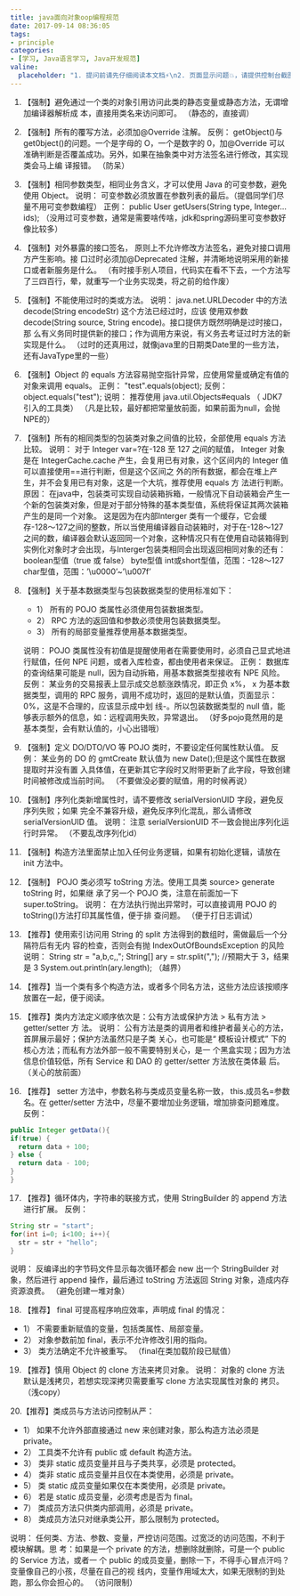 ```yaml
---
title: java面向对象oop编程规范
date: 2017-09-14 08:36:05
tags:
- principle
categories:
- [学习, Java语言学习, Java开发规范]
valine:
  placeholder: "1. 提问前请先仔细阅读本文档⚡\n2. 页面显示问题💥，请提供控制台截图📸或者您的测试网址\n3. 其他任何报错💣，请提供详细描述和截图📸，祝食用愉快💪"
---
```


1. 【强制】避免通过一个类的对象引用访问此类的静态变量或静态方法，无谓增加编译器解析成
   本，直接用类名来访问即可。
   （静态的，直接调）

2. 【强制】所有的覆写方法，必须加@Override 注解。
   反例： getObject()与 get0bject()的问题。一个是字母的 O，一个是数字的 0，加@Override
   可以准确判断是否覆盖成功。另外，如果在抽象类中对方法签名进行修改，其实现类会马上编
   译报错。
   （防呆）

3. 【强制】相同参数类型，相同业务含义，才可以使用 Java 的可变参数，避免使用 Object。
   说明： 可变参数必须放置在参数列表的最后。（提倡同学们尽量不用可变参数编程）
   正例： public User getUsers(String type, Integer... ids);
   （没用过可变参数，通常是需要啥传啥，jdk和spring源码里可变参数好像比较多）

4. 【强制】对外暴露的接口签名， 原则上不允许修改方法签名，避免对接口调用方产生影响。接
   口过时必须加@Deprecated 注解，并清晰地说明采用的新接口或者新服务是什么。
   （有时接手别人项目，代码实在看不下去，一个方法写了三四百行，晕，就重写一个业务实现类，将之前的给作废）

5. 【强制】不能使用过时的类或方法。
   说明： java.net.URLDecoder 中的方法 decode(String encodeStr) 这个方法已经过时，应该
   使用双参数 decode(String source, String encode)。接口提供方既然明确是过时接口，那
   么有义务同时提供新的接口；作为调用方来说，有义务去考证过时方法的新实现是什么。
   （过时的还真用过，就像java里的日期类Date里的一些方法，还有JavaType里的一些）

6. 【强制】Object 的 equals 方法容易抛空指针异常，应使用常量或确定有值的对象来调用 equals。
   正例： "test".equals(object);
   反例： object.equals("test");
   说明： 推荐使用 java.util.Objects#equals （ JDK7 引入的工具类）
   （凡是比较，最好都把常量放前面，如果前面为null，会抛NPE的）

7. 【强制】所有的相同类型的包装类对象之间值的比较，全部使用 equals 方法比较。
   说明： 对于 Integer var=?在-128 至 127 之间的赋值， Integer 对象是在 IntegerCache.cache
   产生，会复用已有对象，这个区间内的 Integer 值可以直接使用==进行判断，但是这个区间之
   外的所有数据，都会在堆上产生，并不会复用已有对象，这是一个大坑，推荐使用 equals 方
   法进行判断。
   原因：
   在java中，包装类可实现自动装箱拆箱，一般情况下自动装箱会产生一个新的包装类对象，但是对于部分特殊的基本类型值，系统将保证其两次装箱产生的是同一个对象。
   这是因为在内部Interger 类有一个缓存，它会缓存-128～127之间的整数，所以当使用编译器自动装箱时，对于在-128～127之间的数，编译器会默认返回同一个对象，这种情况只有在使用自动装箱得到实例化对象时才会出现，与Interger包装类相同会出现返回相同对象的还有：
   boolean型值（true 或 false）
   byte型值
   int或short型值，范围：-128～127
   char型值，范围：’\u0000’~’\u007f’

8. 【强制】关于基本数据类型与包装数据类型的使用标准如下：
   - 1） 所有的 POJO 类属性必须使用包装数据类型。
   - 2） RPC 方法的返回值和参数必须使用包装数据类型。
   - 3） 所有的局部变量推荐使用基本数据类型。
    
   说明： POJO 类属性没有初值是提醒使用者在需要使用时，必须自己显式地进行赋值，任何
   NPE 问题，或者入库检查，都由使用者来保证。
   正例： 数据库的查询结果可能是 null，因为自动拆箱，用基本数据类型接收有 NPE 风险。
   反例： 某业务的交易报表上显示成交总额涨跌情况，即正负 x%， x 为基本数据类型，调用的
   RPC 服务，调用不成功时，返回的是默认值，页面显示： 0%，这是不合理的，应该显示成中划
   线-。所以包装数据类型的 null 值，能够表示额外的信息，如：远程调用失败，异常退出。
   （好多pojo竟然用的是基本类型，会有默认值的，小心出错哦）

9. 【强制】定义 DO/DTO/VO 等 POJO 类时，不要设定任何属性默认值。
   反例： 某业务的 DO 的 gmtCreate 默认值为 new Date();但是这个属性在数据提取时并没有置
   入具体值，在更新其它字段时又附带更新了此字段，导致创建时间被修改成当前时间。
   （不要做没必要的赋值，用的时候再说）

10. 【强制】序列化类新增属性时，请不要修改 serialVersionUID 字段，避免反序列失败；如果
完全不兼容升级，避免反序列化混乱，那么请修改 serialVersionUID 值。
说明： 注意 serialVersionUID 不一致会抛出序列化运行时异常。
（不要乱改序列化id）

11. 【强制】构造方法里面禁止加入任何业务逻辑，如果有初始化逻辑，请放在 init 方法中。

12. 【强制】 POJO 类必须写 toString 方法。使用工具类 source> generate toString 时，如果继
承了另一个 POJO 类，注意在前面加一下 super.toString。
说明： 在方法执行抛出异常时，可以直接调用 POJO 的 toString()方法打印其属性值，便于排
查问题。
（便于打日志调试）

13. 【推荐】使用索引访问用 String 的 split 方法得到的数组时，需做最后一个分隔符后有无内
容的检查，否则会有抛 IndexOutOfBoundsException 的风险
说明：
String str = "a,b,c,,"; String[] ary = str.split(",");
//预期大于 3，结果是 3
System.out.println(ary.length);
（越界）

14. 【推荐】当一个类有多个构造方法，或者多个同名方法，这些方法应该按顺序放置在一起，便于阅读。

15. 【推荐】类内方法定义顺序依次是：公有方法或保护方法 > 私有方法 > getter/setter 方
法。
说明： 公有方法是类的调用者和维护者最关心的方法，首屏展示最好；保护方法虽然只是子类
关心，也可能是“ 模板设计模式” 下的核心方法；而私有方法外部一般不需要特别关心，是一
个黑盒实现；因为方法信息价值较低，所有 Service 和 DAO 的 getter/setter 方法放在类体最
后。
（关心的放前面）

16. 【推荐】 setter 方法中，参数名称与类成员变量名称一致， this.成员名=参数名。在
getter/setter 方法中，尽量不要增加业务逻辑，增加排查问题难度。
反例：
```java
public Integer getData(){
if(true) {
  return data + 100;
} else {
  return data - 100;
}
}
```

17. 【推荐】循环体内，字符串的联接方式，使用 StringBuilder 的 append 方法进行扩展。
反例：
```java
String str = "start";
for(int i=0; i<100; i++){
  str = str + "hello";
}
```
说明： 反编译出的字节码文件显示每次循环都会 new 出一个 StringBuilder 对象，然后进行
append 操作，最后通过 toString 方法返回 String 对象，造成内存资源浪费。
（避免创建一堆对象）

18. 【推荐】 final 可提高程序响应效率，声明成 final 的情况：
- 1） 不需要重新赋值的变量，包括类属性、局部变量。
- 2） 对象参数前加 final，表示不允许修改引用的指向。
- 3） 类方法确定不允许被重写。
（final在类加载阶段已赋值）

19. 【推荐】慎用 Object 的 clone 方法来拷贝对象。
说明： 对象的 clone 方法默认是浅拷贝，若想实现深拷贝需要重写 clone 方法实现属性对象的
拷贝。
（浅copy）

20.【推荐】类成员与方法访问控制从严：
- 1） 如果不允许外部直接通过 new 来创建对象，那么构造方法必须是 private。
- 2） 工具类不允许有 public 或 default 构造方法。
- 3） 类非 static 成员变量并且与子类共享，必须是 protected。
- 4） 类非 static 成员变量并且仅在本类使用，必须是 private。
- 5） 类 static 成员变量如果仅在本类使用，必须是 private。
- 6） 若是 static 成员变量，必须考虑是否为 final。
- 7） 类成员方法只供类内部调用，必须是 private。
- 8） 类成员方法只对继承类公开，那么限制为 protected。

说明： 任何类、方法、参数、变量，严控访问范围。过宽泛的访问范围，不利于模块解耦。思
考：如果是一个 private 的方法，想删除就删除，可是一个 public 的 Service 方法，或者一
个 public 的成员变量，删除一下，不得手心冒点汗吗？ 变量像自己的小孩，尽量在自己的视
线内，变量作用域太大，如果无限制的到处跑，那么你会担心的。
（访问限制）

